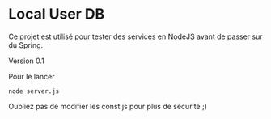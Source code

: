 # Local User DB
Ce projet est utilisé pour tester des services en NodeJS avant de passer sur du Spring.

Version 0.1

Pour le lancer

`node server.js`

Oubliez pas de modifier les const.js pour plus de sécurité ;)
